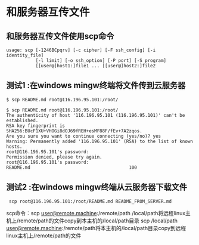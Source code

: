 # 和服务器互传文件

## 和服务器互传文件使用scp命令

```
usage: scp [-1246BCpqrv] [-c cipher] [-F ssh_config] [-i identity_file]
           [-l limit] [-o ssh_option] [-P port] [-S program]
           [[user@]host1:]file1 ... [[user@]host2:]file2

```

## 测试1 :在windows mingw终端将文件传到云服务器 

```
$ scp README.md root@116.196.95.101:/root/
```

```
$ scp README.md root@116.196.95.101:/root/
The authenticity of host '116.196.95.101 (116.196.95.101)' can't be established.
RSA key fingerprint is SHA256:BUcF1XU+VHOGi8dOJ69fREH+esMF88F/fEv+7A2zqos.
Are you sure you want to continue connecting (yes/no)? yes
Warning: Permanently added '116.196.95.101' (RSA) to the list of known hosts.
root@116.196.95.101's password:
Permission denied, please try again.
root@116.196.95.101's password:
README.md                                     100
```

## 测试2 :在windows mingw终端从云服务器下载文件

```
 scp root@116.196.95.101:/root/README.md README_FROM_SERVER.md
```

scp命令：scp user@remote.machine:/remote/path /local/path将远程linux主机上/remote/path的文件copy到本主机的/local/path目录
scp /local/path user@remote.machine:/remote/path将本主机的/local/path目录copy到远程linux主机上/remote/path的文件